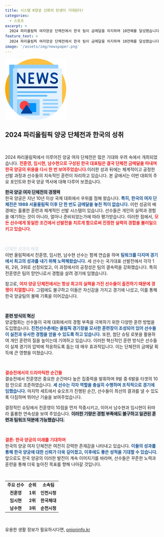 ```yaml
---
title: 시스템 K양궁 신화의 탄생이 기대된다!
categories:
  - 스포츠
excerpt: >
  2024 파리올림픽 여자양궁 단체전에서 한국 팀이 금메달을 차지하며 10연패를 달성했습니다. 이번 대회는 모든 선수가 동일한 조건에서 선발전을 통과, 실력 위주의 선발 시스템이 돋보인 사례로 평가받습니다.
feature_text: >
  2024 파리올림픽 여자양궁 단체전에서 한국 팀이 금메달을 차지하며 10연패를 달성했습니다. 이번 대회는 모든 선수가 동일한 조건에서 선발전을 통과, 실력 위주의 선발 시스템이 돋보인 사례로 평가받습니다.
image: '/assets/img/newspaper.png'
---
```


<p><img src="/assets/img/newspaper.png" alt="kimp 속보" /></p>

<h2 data-ke-size="size26">2024 파리올림픽 양궁 단체전과 한국의 성취</h2>

<p data-ke-size="size16">&nbsp;</p>  

<p>2024 파리올림픽에서 이루어진 양궁 여자 단체전은 많은 기대와 우려 속에서 개최되었습니다. <b><span style="color: #ee2323;">전훈영, 임시현, 남수현으로 구성된 한국 대표팀은 결국 단체전 금메달을 따내며 한국 양궁의 위용을 다시 한 번 보여주었습니다.</span></b>이러한 성과 뒤에는 체계적이고 공정한 선발 과정과 선수들의 지속적인 훈련이 자리하고 있습니다. 본 글에서는 이번 대회의 주요 포인트와 한국 양궁 역사에 대해 다루어 보겠습니다.</p>

<p><b><span style="background-color: #21538527;">한국 양궁 여자 단체전의 경쟁력</span></b><br />
한국 양궁은 지난 10년 이상 국제 대회에서 우위를 점해 왔습니다. <b><span style="color: #1a5490;">특히, 한국의 여자 단체전은 1988 서울올림픽 이후 단 한 번도 금메달을 놓친 적이 없습니다.</span></b> 이런 성공의 배경에는 훌륭한 훈련과 체계적인 선발 시스템이 있습니다. 선수들은 개인의 실력과 경험을 얘기하는 것이 아니라, 얼마나 준비되었는가에 따라 평가받습니다. 이러한 점에서, <b><span style="color: #ee2323;">모든 선수에게 동일한 조건에서 선발전을 치르게 함으로써 진정한 실력의 경합을 불러일으키고 있습니다.</span></b></p>

<p data-ke-size="size16">&nbsp;</p>  

<p><b><span style="color: #21538527;">단체전 성과의 배경</span></b><br />
이번 올림픽에서 전훈영, 임시현, 남수현 선수는 함께 연습을 하며 <b><span style="color: #1a5490;">팀워크를 다지며 경기에서 최고의 성과를 내기 위해 노력해왔습니다.</span></b> 세 선수는 국가대표 선발전에서 각각 1위, 2위, 3위로 선정되었고, 이 과정에서의 공정성은 팀의 결속력을 강화했습니다. 특히 전훈영은 팀의 맏언니로서 경험을 살려 경기에 임했습니다. </p>

<p>참고로, <b><span style="color: #ee2323;">여자 양궁 단체전에서는 항상 최고의 실력을 가진 선수들이 출전하기 때문에 경쟁이 치열합니다.</span></b> 그럼에도 불구하고 이들은 자신감을 가지고 경기에 나섰고, 이를 통해 한국 양궁팀의 불패 기록을 이어갔습니다.</p>

<p data-ke-size="size16">&nbsp;</p>  

<p><b><span style="background-color: #21538527;">훈련 방식의 혁신</span></b><br />
양궁협회는 선수들이 국제 대회에서의 경험 부족을 극복하기 위한 다양한 훈련 방법을 도입했습니다. <b><span style="color: #1a5490;">진천선수촌에는 올림픽 경기장을 모사한 훈련장이 조성되어 있어 선수들이 실전과 유사한 경험을 얻을 수 있도록 하고 있습니다.</span></b> 또한, 첨단 슈팅 로봇을 활용하여 개인 훈련의 질을 높이는데 기여하고 있습니다. 이러한 혁신적인 훈련 방식은 선수들이 실제 경기의 압박에 적응하도록 돕는 데 매우 효과적입니다. 이는 단체전의 금메달 획득에 큰 영향을 미쳤습니다. </p>

<p data-ke-size="size16">&nbsp;</p>  

<p><b><span style="color: #ee2323;">결승전에서의 드라마틱한 순간들</span></b><br />
결승전에서 전훈영은 중요한 순간마다 높은 집중력을 발휘하며 9발 중 6발을 타겟의 10점 안으로 조준하였습니다. <b><span style="color: #1a5490;">세 선수는 각자 역할을 충실히 수행하며 조직적으로 경기에 임했습니다.</span></b> 마지막 세트에서 슛오프가 진행된 순간, 선수들이 최선의 결과를 낼 수 있도록 다짐하며 뛰어난 기술을 보여주었습니다. </p>

<p>결정적인 슈팅에서 전훈영이 10점을 먼저 적중시키고, 이어서 남수현과 임시현이 뒤따라 훌륭한 연속성을 보여 주었습니다. <b><span style="background-color: #21538527;">이러한 기량은 경험 부족에도 불구하고 일관된 훈련과 팀워크 덕분에 가능했습니다.</span></b></p>

<p data-ke-size="size16">&nbsp;</p>  

<p><b><span style="color: #ee2323;">결론: 한국 양궁의 미래를 기대하며</span></b><br />
한국의 양궁 여자 단체전은 여전히 강력한 존재감을 나타내고 있습니다. <b><span style="color: #1a5490;">이들의 성과를 통해 한국 양궁에 대한 신뢰가 더욱 깊어졌고, 이후에도 좋은 성적을 기대할 수 있습니다.</span></b> 앞으로도 한국 양궁의 이러한 발전이 계속 이어지기를 바라며, 선수들은 꾸준한 노력과 훈련을 통해 더욱 높아진 목표를 향해 나아갈 것입니다. </p>

<p data-ke-size="size16">&nbsp;</p>  

<table style="width: 100%; border-collapse: collapse;">
<tr>
<td style="text-align: center; height: 17px;"><b>주요 선수</b></td>
<td style="text-align: center; height: 17px;"><b>순위</b></td>
<td style="text-align: center; height: 17px;"><b>소속팀</b></td>
</tr>
<tr>
<td style="text-align: center; height: 17px;"><b>전훈영</b></td>
<td style="text-align: center; height: 17px;"><b>1위</b></td>
<td style="text-align: center; height: 17px;"><b>인천시청</b></td>
</tr>
<tr>
<td style="text-align: center; height: 17px;"><b>임시현</b></td>
<td style="text-align: center; height: 17px;"><b>2위</b></td>
<td style="text-align: center; height: 17px;"><b>한국체대</b></td>
</tr>
<tr>
<td style="text-align: center; height: 17px;"><b>남수현</b></td>
<td style="text-align: center; height: 17px;"><b>3위</b></td>
<td style="text-align: center; height: 17px;"><b>순천시청</b></td>
</tr>
</table>

<p data-ke-size="size16">&nbsp;</p>  
유용한 생활 정보가 필요하시다면, <a href="https://onioninfo.kr" rel="dofollow">onioninfo.kr</a>


